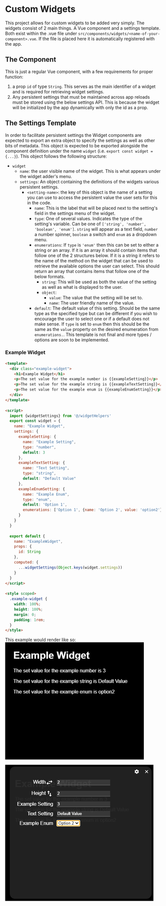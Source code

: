 # Custom Widgets
This project allows for custom widgets to be added very simply.
The widgets consist of 2 main things. A Vue component and a settings template. Both exist within the .vue file under `src/components/widgets/<name-of-your-component>.vue`. If the file is placed here it is automatically registered with the app.

## The Component
This is just a regular Vue component, with a few requirements for proper function:
1. a prop `id` of type `String`. This serves as the main identifier of a widget and is required for retrieving widget settings.
2. Any persistent settings that must be maintained across app reloads must be stored using the below settings API. This is because the widget will be initialized by the app dynamically with only the id as a prop.

## The Settings Template
In order to facilitate persistent settings the Widget components are expected to export an extra object to specify the settings as well as other bits of metadata.
This object is expected to be exported alongside the component definition under the name `widget` (i.e. `export const widget = {...}`). This object follows the following structure:
- `widget`
  - `name`: the user visible name of the widget. This is what appears under the widget adder's menu.
  - `settings`: An object containing the definitions of the widgets various persistent settings.
    - `<setting-name>`: the key of this object is the name of a setting you can use to access the persistent value the user sets for this in the code.
      - `name`: This is the label that will be placed next to the setting's field in the settings menu of the widget.
      - `type`: One of several values. Indicates the type of the setting's variable. Can be one of `['string', 'number', 'boolean', 'enum']`. `string` will appear as a text field, `number` a number spinner, `boolean` a switch and `enum` as a dropdown menu.
      - `enumerations`: If `type` is `'enum'` then this can be set to either a string or an array. If it is an array it should contain items that follow one of the 2 structures below. If it is a string it refers to the name of the method on the widget that can be used to retrieve the available options the user can select. This should return an array that contains items that follow one of the below formats.
        - `string`: This will be used as both the value of the setting as well as what is displayed to the user.
        - `object`:
          - `value`: The value that the setting will be set to.
          - `name`: The user friendly name of the value.
      - `default`: The default value of this setting. Should be the same type as the specified type but can be different if you wish to encourage the user to select one or if a default does not make sense. If `type` is set to `enum` then this should be the same as the `value` property on the desired enumeration from `enumerations.`.
This template is not final and more types / options are soon to be implemented.

### Example Widget
```html
<template>
  <div class="example-widget">
    <h1>Example Widget</h1>
    <p>The set value for the example number is {{exampleSetting}}</p>
    <p>The set value for the example string is {{exampleTextSetting}}</p>
    <p>The set value for the example enum is {{exampleEnumSetting}}</p>
  </div>
</template>

<script>
  import {widgetSettings} from '@/widgetHelpers'
  export const widget = {
    name: "Example Widget",
    settings: {
      exampleSetting: {
        name: "Example Setting",
        type: "number",
        default: 3
      },
      exampleTextSetting: {
        name: "Text Setting",
        type: "string",
        default: "Default Value"
      },
      exampleEnumSetting: {
        name: "Example Enum",
        type: "enum",
        default: 'Option 1',
        enumerations: ['Option 1', {name: 'Option 2', value: 'option2'}]
      }
    }
  }

  export default {
    name: "ExampleWidget",
    props: {
      id: String
    },
    computed: {
      ...widgetSettings(Object.keys(widget.settings))
    }
  }
</script>

<style scoped>
  .example-widget {
    width: 100%;
    height: 100%;
    margin: 0;
    padding: 1rem;
  }
</style>
```

This example would render like so:
![](./images/example-widget.png)

![](./images/example-widget-settings.png)
